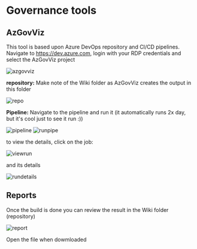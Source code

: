 
# Governance tools

## AzGovViz

This tool is based upon Azure DevOps repository and CI/CD pipelines.  
Navigate to <https://dev.azure.com>, login with your RDP credentials and select the AzGovViz project  

![azgovviz](https://chlams.blob.core.windows.net/public/reddogproductions/pics/enterprisescale/azgovviz.png)

**repository:**
Make note of the Wiki folder as AzGovViz creates the output in this folder

![repo](https://chlams.blob.core.windows.net/public/reddogproductions/pics/enterprisescale/wiki.png)

**Pipeline:**
Navigate to the pipeline and run it (it automatically runs 2x day, but it's cool just to see it run :))  

![pipeline](https://chlams.blob.core.windows.net/public/reddogproductions/pics/enterprisescale/pipeline.png)
![runpipe](https://chlams.blob.core.windows.net/public/reddogproductions/pics/enterprisescale/runpipeline.png)

to view the details, click on the job:

![viewrun](https://chlams.blob.core.windows.net/public/reddogproductions/pics/enterprisescale/viewrun.png)

and its details

![rundetails](https://chlams.blob.core.windows.net/public/reddogproductions/pics/enterprisescale/viewrundetatail.png)

## Reports

Once the build is done you can review the result in the Wiki folder (repository)

![report](https://chlams.blob.core.windows.net/public/reddogproductions/pics/enterprisescale/downloadreport.png)

Open the file when dowmloaded

